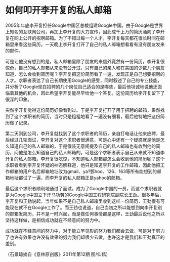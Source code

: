 # 如何叩开李开复的私人邮箱

2005年年底李开复担任Google中国区总裁组建Google中国。由于Google是世界上知名的互联网公司，再加上李开复的大力宣传，因此成千上万的简历涌向了李开复在网上公开的招聘邮箱。为了不错过每一个人才，李开复每天都花很长时间在邮箱里来看这些简历。一天晚上李开复打开了自己的私人邮箱想看看有没有朋友发来的邮件。 

可是让他没有想到的是，私人邮箱里除了朋友的来信外竟然有一份简历，李开复很惊奇，自己的私人邮箱从来没有公开过，只有自己的亲人和在美国的少数几个朋友知道，怎么会收到简历呢？李开复把这份简历看了一遍，发现正是自己想要招聘的人才。求职者表达了自己长期使用Google的感受，同时叙述了自己的专业技能，并分析了Google现在招聘的几个岗位自己适合的是哪些，最后他坦诚地说他还面临着其他的机会，因此希望李开复能尽早给他一个答复。这份简历给李开复留下了很深的印象。 

突然李开复觉得这份简历好像看到过。于是李开复打开了用于招聘的邮箱，果然找到了这个求职者的简历，当时只是粗粗地看了一遍没有细看，最后他特地把这份简历做了记录。 

第二天刚到公司，李开复就找到了这个求职者的简历，亲自打电话让他来应聘，最后经过几轮面试，李开复对这个求职者很满意，可是心中还有一个疑惑就是他是怎么知道自己的私人邮箱的，于是假装无意间提及自己的私人邮箱也有收到他的简历，问他是怎么知道自己的私人邮箱的。可是这个求职者表示自己从来就不知道李开复的私人邮箱。李开复很吃惊，不知道私人邮箱那怎么会收到他的简历呢？这个求职者看到李开复怀疑的神态解释道，他只是知道李开复的工作邮箱，因此他把工作邮箱的用户名后邮箱地址改为gmail、ya?鄄hoo、126、163等所有能想到的邮箱地址都试了一遍，而李开复的私人邮箱正是yahoo的邮箱。 

最后这个求职者顺利地通过了面试，成为了Google中国的一员，而这个求职者就是为Google中国立下汗马功劳的Google中国工程研究院副院长王劲。很多年后，李开复和王劲说起，当年如果不是自己私人邮箱里收到这样一份简历，王劲很有可能现在就不在Google工作了。而王劲也说道，自己当初之所以能想到向李开复别的邮箱发简历，并不是一时兴起，而是做任何事情都是这样，王劲最后说他之所以坚持这样做，是相信成功就在不经意间的努力中。 

成功就在不经意间的努力中，对于能立竿见影的努力我们都会去做，可是对于努力了也许有效果也许没有效果的努力我们却很少去做，也许这才是我们和王劲真正的差别。 

（石景琼摘自《意林原创版》2011年第12期 图/仙鹤）